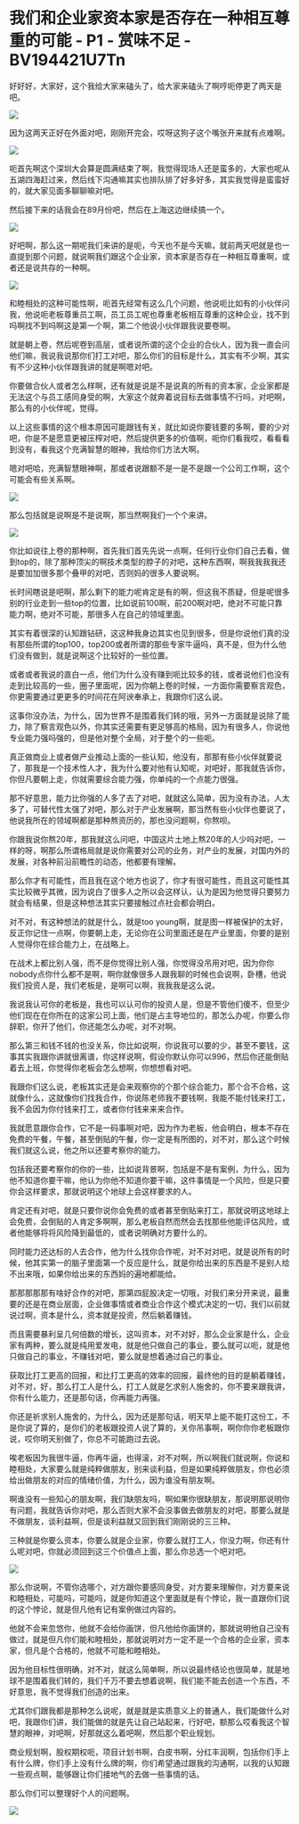 # 我们和企业家资本家是否存在一种相互尊重的可能 - P1 - 赏味不足 - BV194421U7Tn

好好好，大家好，这个我给大家来磕头了，给大家来磕头了啊哼呃停更了两天是吧。

![](img/ff49dfe130beee2cbf80add594484413_1.png)

因为这两天正好在外面对吧，刚刚开完会，哎呀这狗子这个嘴张开来就有点难啊。

![](img/ff49dfe130beee2cbf80add594484413_3.png)

呃首先啊这个深圳大会算是圆满结束了啊，我觉得现场人还是蛮多的，大家也呢从五湖四海赶过来，然后线下沟通嘛其实也排队排了好多好多，其实我觉得是蛮蛮好的，就大家见面多聊聊嘛对吧。

然后接下来的话我会在89月份吧，然后在上海这边继续搞一个。

![](img/ff49dfe130beee2cbf80add594484413_5.png)

好吧啊，那么这一期呢我们来讲的是呃，今天也不是今天嘛，就前两天吧就是也一直提到那个问题，就说啊我们跟这个企业家，资本家是否存在一种相互尊重啊，或者还是说共存的一种啊。



![](img/ff49dfe130beee2cbf80add594484413_7.png)

和睦相处的这种可能性啊，呃首先经常有这么几个问题，他说呃比如有的小伙伴问我，他说呃老板尊重员工啊，员工员工呢也尊重老板相互尊重的这种企业，找不到吗啊找不到吗啊这是第一个啊，第二个他说小伙伴跟我说要卷啊。

就是朝上卷，然后呢卷到高层，或者说所谓的这个企业的合伙人，因为我一直会问他们嘛，我说我说那你们打工对吧，那么你们的目标是什么，其实有不少啊，其实有不少这种小伙伴跟我讲的就是啊嗯对吧。

你要做合伙人或者怎么样啊，还有就是说是不是说真的所有的资本家，企业家都是无法这个与员工感同身受的啊，大家这个就奔着说目标去做事情不行吗，对吧啊，那么有的小伙伴呢，觉得。

以上这些事情的这个根本原因可能跟钱有关，就比如说你要钱要的多啊，要的少对吧，你是不是愿意更被压榨对吧，然后提供更多的价值啊，呃你们看我哎，看看看到没有，看我这个充满智慧的眼神，我给你们方法大啊。

嗯对吧哈，充满智慧眼神啊，那或者说跟额不是一是不是跟一个公司工作啊，这个可能会有些关系啊。

![](img/ff49dfe130beee2cbf80add594484413_9.png)

那么包括就是说啊是不是说啊，那当然啊我们一个个来讲。

![](img/ff49dfe130beee2cbf80add594484413_11.png)

你比如说往上卷的那种啊，首先我们首先先说一点啊，任何行业你们自己去看，做到top的，除了那种顶尖的啊技术类型的脖子的对吧，这种东西啊，啊我我我我还是要加加很多那个叠甲的对吧，否则妈的很多人要说啊。

长时间瞎说是吧啊，那么剩下的能力呢肯定是有的啊，但这我不质疑，但是呢很多别的行业走到一些top的位置，比如说前100啊，前200啊对吧，绝对不可能只靠能力啊，绝对不可能，那很多人在自己的领域里面。

其实有着很深的认知跟钻研，这这种我身边其实也见到很多，但是你说他们真的没有那些所谓的top100，top200或者所谓的那些专家牛逼吗，真不是，但为什么他们没有做到，就是说啊这个比较好的一些位置。

或者或者我说的直白一点，他们为什么没有赚到呃比较多的钱，或者说他们也没有走到比较高的一些，圈子里面呢，因为你朝上卷的时候，一方面你需要察言观色，你更需要通过更更多的时间花在阿谀奉承上，我跟你们这么说。

这事你没办法，为什么，因为世界不是围着我们转的哦，另外一方面就是说除了能力，除了察言观色以外，你其实还需要有更足够高的格局，因为有很多人，你说他专业能力强吗强的，但是他对整个全局，对于整个的一些呃。

真正做商业上或者做产业推动上面的一些认知，他没有，那那有些小伙伴就要说了，那我是一个技术性人才，我为什么要对他有认知呢，对吧好，那我就告诉你，你但凡要朝上走，你就需要综合能力强，你单纯的一个点能力很强。

那不好意思，能力比你强的人多了去了对吧，就就这么简单，因为没有办法，人太多了，可替代性太强了对吧，那么对于产业发展啊，那当然有些小伙伴也要说了，他说我所在的领域啊都是那种熬资历的，那也没问题啊，你熬呗。

你跟我说你熬20年，那我就这么问吧，中国这片土地上熬20年的人少吗对吧，一样的呀，啊那么所谓格局就是说你需要对公司的业务，对产业的发展，对国内外的发展，对各种前沿前瞻性的动态，他都要有理解。

那么你才有可能性，而且我在这个地方也说了，你才有很可能性，而且这可能性其实比较微乎其微，因为说白了很多人之所以会这样认，认为是因为他觉得只要努力就会有结果，但是这种想法其实只要接触过点社会都会明白。

对不对，有这种想法的就是什么，就是too young啊，就是图一样被保护的太好，反正你记住一点啊，你要朝上走，无论你在公司里面还是在产业里面，你要的是别人觉得你在综合能力上，在战略上。

在战术上都比别人强，而不是你觉得比别人强，你觉得没吊用对吧，因为你你nobody点你什么都不是啊，啊你就像很多人跟我聊的时候也会说啊，卧槽，他说我们投资人是，我们老板是，是啊可以啊，我我我是这么说。

我说我认可你的老板是，我也可以认可你的投资人是，但是不管他们傻不，但至少他们现在在你所在的这家公司上面，他们是占主导地位的，那怎么办呢，你要么你辞职，你开了他们，你还能怎么办呢，对不对啊。

那么第三和钱不钱的也没关系，你比如说啊，你说我可以要的少，甚至不要钱，这事其实我跟你讲就很离谱，你这样说啊，假设你默认你可以996，然后你还能倒贴着去上班，你觉得你老板会怎么想啊，你想想看对吧。

我跟你们这么说，老板其实还是会来观察你的个那个综合能力，那个合不合格，这就像什么，这就像你们找我合作，你说陈老师我不要钱啊，我能不能付钱来打工，我不会因为你付钱来打工，或者你付钱来来来合作。

我就愿意跟你合作，它不是一码事啊对吧，因为作为老板，他会明白，根本不存在免费的午餐，午餐，甚至倒贴的午餐，你一定是有所图的，对不对，那么这个时候我们就这么说，他之所以还要考察你的能力。

包括我还要考察你的你的一些，比如说背景啊，包括是不是有案例，为什么，因为他不知道你要干嘛，他认为你他不知道你要干嘛，这件事情是一个风险，但是只要你会这样要求，那就说明这个地球上会这样要求的人。

肯定还有对吧，就是只要你说你会免费的或者甚至倒贴来打工，那就说明这地球上会免费，会倒贴的人肯定多啊啊，那么老板自然而然会去找那些他能评估风险，或者他能够将将风险降到最低的，或者说明确对方要什么的。

同时能力还达标的人去合作，他为什么找你合作呢，对不对对吧，就是说所有的时候，他其实第一的脑子里面第一个反应是什么，就是你给出来的东西是不是别人给不出来哦，如果你给出来的东西妈的遍地都能给。

那那那那那有啥好合作的对吧，那第四屁股决定一切哦，对我们来分开来说，最重要的还是在商业层面，企业做事情或者商业合作这个模式决定的一切，我们以前就说过啊，资本是什么，资本就是投资，然后躺着赚钱。

而且需要暴利呈几何倍数的增长，这叫资本，对不对好，那么企业家是什么，企业家有两种，要么就是纯用爱发电，就是他只做自己的事业，要么就可以呃，就是他只做自己的事业，不赚钱对吧，要么就是想着通过自己的事业。

获取比打工更高的回报，和比打工更高的效率的回报，最终他的目的是躺着赚钱，对不对，好，那么打工人是什么，打工人就是乞求别人施舍的，你不要来跟我讲，你有什么能力，还是那句话，你再能力再强。

你还是祈求别人施舍的，为什么，因为还是那句话，明天早上能不能打这份工，不是你说了算的，是你们的老板跟投资人说了算的，关你吊事啊，啊你你你老板跟你说，哎你明天别做了，你总不可能跑过去说。

唉老板因为我很牛逼，你再牛逼，也得滚，对不对啊，所以啊我们就说啊，你说和睦相处，大家要么就是纯粹做朋友，别来谈利益，但是如果纯粹做朋友，你也必须给出做朋友的对应的情绪价值，为什么，因为谁没有朋友啊。

啊谁没有一些知心的朋友啊，我们缺朋友吗，啊如果你很缺朋友，那说明那说明你有问题，我就告诉你对吧，那么否则大家不会没事做去做朋友的对吧，那要么就是不做朋友，谈利益啊，但是谈利益就又回到我们刚刚说的三三种。

三种就是你要么资本，你要么就是企业家，你要么就打工人，你没力啊，你还有什么呢对吧，你就必须回到这三个价值点上面，那么你总选一个吧对吧。



![](img/ff49dfe130beee2cbf80add594484413_13.png)

那么你说啊，不管你选哪个，对方跟你要感同身受，对方要来理解你，对方要来说和睦相处，可能吗，可能吗，就是你知道这个里面就是有个悖论，我一直跟你们说的这个悖论，就是但凡他有记有案例做过内容的。

他就不会来忽悠你，他就不会给你画饼，但凡他给你画饼的，那就说明他自己没有做过，就是但凡你们能和睦相处，那就说明对方一定不是一个合格的企业家，资本家，但凡是个合格的，他就不可能和睦相处。

因为他目标性很明确，对不对，就这么简单啊，所以说最终结论也很简单，就是地球不是围着我们转的，我们千万不要去想着说啊，我们能不能去创造一个东西，不好意思，我不觉得我们创造的出来。

尤其你们跟我都是那种怎么说呢，就是就是实质意义上的普通人，我们能做什么对吧，我跟你们讲，我们能做的就是先让自己站起来，行好吧，额那么哎看我这个智慧的眼神，对吧啊，好那就这么着吧啊，然后那个职业规划。

商业规划啊，股权期权呃，项目计划书啊，白皮书啊，分红丰润啊，包括你们手上有什么牌，你们手上没有什么牌的啊，你们希望通过跟我的沟通啊，以我的认知跟一些观点啊，能够跟让你们接地气的去做一些事情的话。

那么你们可以整理好个人的问题啊。

![](img/ff49dfe130beee2cbf80add594484413_15.png)